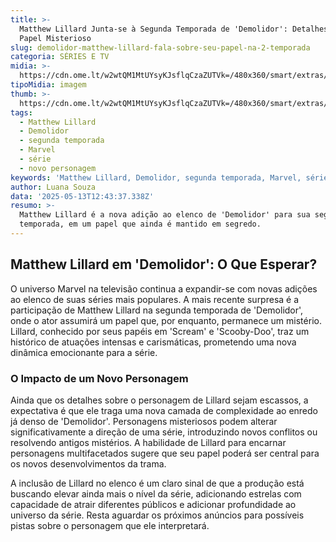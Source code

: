 ```yaml
---
title: >-
  Matthew Lillard Junta-se à Segunda Temporada de 'Demolidor': Detalhes do Novo
  Papel Misterioso
slug: demolidor-matthew-lillard-fala-sobre-seu-papel-na-2-temporada
categoria: SÉRIES E TV
midia: >-
  https://cdn.ome.lt/w2wtQM1MtUYsyKJsflqCzaZUTVk=/480x360/smart/extras/conteudos/Captura_de_tela_2025-05-13_072929.png
tipoMidia: imagem
thumb: >-
  https://cdn.ome.lt/w2wtQM1MtUYsyKJsflqCzaZUTVk=/480x360/smart/extras/conteudos/Captura_de_tela_2025-05-13_072929.png
tags:
  - Matthew Lillard
  - Demolidor
  - segunda temporada
  - Marvel
  - série
  - novo personagem
keywords: 'Matthew Lillard, Demolidor, segunda temporada, Marvel, série, novo personagem'
author: Luana Souza
data: '2025-05-13T12:43:37.338Z'
resumo: >-
  Matthew Lillard é a nova adição ao elenco de 'Demolidor' para sua segunda
  temporada, em um papel que ainda é mantido em segredo.
---
```


## Matthew Lillard em 'Demolidor': O Que Esperar?

O universo Marvel na televisão continua a expandir-se com novas adições ao elenco de suas séries mais populares. A mais recente surpresa é a participação de Matthew Lillard na segunda temporada de 'Demolidor', onde o ator assumirá um papel que, por enquanto, permanece um mistério. Lillard, conhecido por seus papéis em 'Scream' e 'Scooby-Doo', traz um histórico de atuações intensas e carismáticas, prometendo uma nova dinâmica emocionante para a série.

### O Impacto de um Novo Personagem

Ainda que os detalhes sobre o personagem de Lillard sejam escassos, a expectativa é que ele traga uma nova camada de complexidade ao enredo já denso de 'Demolidor'. Personagens misteriosos podem alterar significativamente a direção de uma série, introduzindo novos conflitos ou resolvendo antigos mistérios. A habilidade de Lillard para encarnar personagens multifacetados sugere que seu papel poderá ser central para os novos desenvolvimentos da trama.

A inclusão de Lillard no elenco é um claro sinal de que a produção está buscando elevar ainda mais o nível da série, adicionando estrelas com capacidade de atrair diferentes públicos e adicionar profundidade ao universo da série. Resta aguardar os próximos anúncios para possíveis pistas sobre o personagem que ele interpretará.

